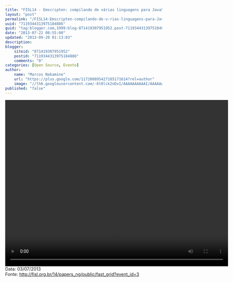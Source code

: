 ```yaml
---
title: "FISL14 - Emscripten: compilando de várias linguagens para JavaScript"
layout: "post"
permalink: "/FISL14-Emscripten-compilando-de-v-rias-linguagens-para-JavaScript.html"
uuid: "7119344313975184886"
guid: "tag:blogger.com,1999:blog-871419307951952.post-7119344313975184886"
date: "2013-07-22 08:55:00"
updated: "2013-09-20 01:13:03"
description: 
blogger:
    siteid: "871419307951952"
    postid: "7119344313975184886"
    comments: "0"
categories: [Open Source, Evento]
author: 
    name: "Marcos Nakamine"
    url: "https://plus.google.com/117200895427105171614?rel=author"
    image: "//lh6.googleusercontent.com/-6t0lck2nDvI/AAAAAAAAAAI/AAAAAAAAOBw/_9ON3AiIr48/s32-c/photo.jpg"
published: "false"
---
```


<div class="css-full-post-content js-full-post-content">
<video controls="" height="535" width="716">  <source src="" type="video/ogg"></source>  Your browser does not support the video tag. </video>Data: 03/07/2013<br>Fonte: <a href="http://fisl.org.br/14/papers_ng/public/fast_grid?event_id=3">http://fisl.org.br/14/papers_ng/public/fast_grid?event_id=3</a>
</div>